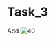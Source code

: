 # Task_3
Add
![40](https://user-images.githubusercontent.com/90568044/137086092-63979534-54bb-4faa-a532-066d4f2834ae.png)
